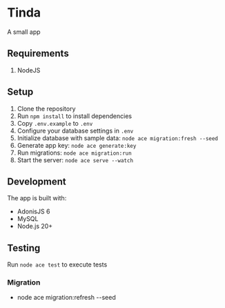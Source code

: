 # Tinda

A small app

## Requirements

1. NodeJS

## Setup

1. Clone the repository
2. Run `npm install` to install dependencies
3. Copy `.env.example` to `.env`
4. Configure your database settings in `.env`
5. Initialize database with sample data: `node ace migration:fresh --seed`
6. Generate app key: `node ace generate:key`
7. Run migrations: `node ace migration:run`
8. Start the server: `node ace serve --watch`

## Development

The app is built with:

- AdonisJS 6
- MySQL
- Node.js 20+

## Testing

Run `node ace test` to execute tests

### Migration

- node ace migration:refresh --seed
